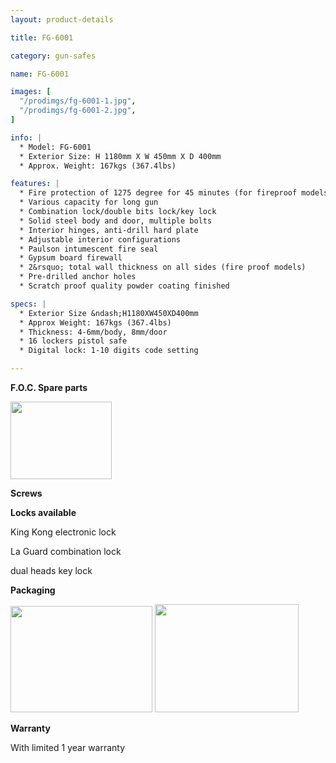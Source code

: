 ```yaml
---
layout: product-details

title: FG-6001

category: gun-safes

name: FG-6001

images: [
  "/prodimgs/fg-6001-1.jpg",
  "/prodimgs/fg-6001-2.jpg",
]

info: |
  * Model: FG-6001
  * Exterior Size: H 1180mm X W 450mm X D 400mm
  * Approx. Weight: 167kgs (367.4lbs)

features: |
  * Fire protection of 1275 degree for 45 minutes (for fireproof models)
  * Various capacity for long gun
  * Combination lock/double bits lock/key lock
  * Solid steel body and door, multiple bolts
  * Interior hinges, anti-drill hard plate
  * Adjustable interior configurations
  * Paulson intumescent fire seal
  * Gypsum board firewall
  * 2&rsquo; total wall thickness on all sides (fire proof models)
  * Pre-drilled anchor holes
  * Scratch proof quality powder coating finished

specs: |
  * Exterior Size &ndash;H1180XW450XD400mm
  * Approx Weight: 167kgs (367.4lbs)
  * Thickness: 4-6mm/body, 8mm/door
  * 16 lockers pistol safe
  * Digital lock: 1-10 digits code setting

---
```


**F.O.C. Spare parts**

<img alt="" src="{IMAGE_CDN}/fg-6001-3.jpg" style="width: 162px; height: 124px;" />

**Screws**

**Locks available**

King Kong electronic lock

La Guard combination lock

dual heads key lock

**Packaging**

<img alt="" src="{IMAGE_CDN}/fg-6001-4.jpg" style="width: 227px; height: 170px;" />

<img alt="" src="{IMAGE_CDN}/fg-6001-5.jpg" style="width: 230px; height: 173px;" />

**Warranty**

With limited 1 year warranty
